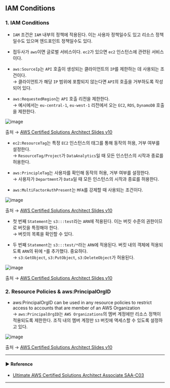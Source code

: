## IAM Conditions
### 1. IAM Conditions
- `IAM` 조건은 `IAM` 내부의 정책에 적용된다. 이는 사용자 정책일수도 있고 리소스 정책일수도 있으며 엔드포인트 정책일수도 있다.

- 접두사가 `aws`이면 글로벌 서비스이다. `ec2`가 있으면 `ec2` 인스턴스에 관련된 서비스이다.

- `aws:SourceIp`는 `API` 호출이 생성되는 클라이언트의 `IP`를 제한하는 데 사용되는 조건이다.  
→ 클라이언트가 해당 `IP` 범위에 포함되지 않는다면 `API`의 호출을 거부하도록 작성되어 있다.

- `aws:RequestedRegion`는 `API` 호출 리전을 제한한다.  
→ 예시에서는 `eu-central-1`, `eu-west-1` 리전에서 오는 `EC2`, `RDS`, `DynamoDB` 호출을 제한한다.

![image](https://user-images.githubusercontent.com/97398071/236672401-3091dd12-90d6-4238-ae1a-f882b34e9773.png)

출처 → [AWS Certified Solutions Architect Slides v10](https://courses.datacumulus.com/downloads/certified-solutions-architect-pn9/)

- `ec2:ResourceTag`는 특정 `EC2` 인스턴스의 태그를 통해 동작의 허용, 거부 여부를 설정한다.  
→ `ResourceTag/Project`가 `DataAnalytics`일 때 모든 인스턴스의 시작과 종료를 허용한다.

- `aws:PrincipleTag`는 사용자를 확인해 동작의 허용, 거부 여부를 설정한다.  
→ 사용자가 `Department`가 `Data`일 때 모든 인스턴스의 시작과 종료를 허용한다.

- `aws:MultiFactorAuthPresent`는 `MFA`를 강제할 때 사용되는 조건이다.

![image](https://user-images.githubusercontent.com/97398071/236672441-861dab79-7ae5-4991-bed0-bf7d530ae64f.png)

출처 → [AWS Certified Solutions Architect Slides v10](https://courses.datacumulus.com/downloads/certified-solutions-architect-pn9/)

- 첫 번째 `Statement`는 `s3:::test`라는 `ARN`에 적용된다. 이는 버킷 수준의 권한이므로 버킷을 특정해야 한다.  
→ 버킷의 목록을 확인할 수 있다.

- 두 번째 `Statement`는 `s3:::test/*`라는 `ARN`에 적용된다. 버킷 내의 객체에 적용되도록 `ARN`의 뒤에 `*`를 추가했다. 중요하다.  
→ `s3:GetObject`, `s3:PutObject`, `s3:DeleteObject`가 허용된다.

![image](https://user-images.githubusercontent.com/97398071/236672469-541ba759-5e3a-4a76-a14d-553ae43d849e.png)

출처 → [AWS Certified Solutions Architect Slides v10](https://courses.datacumulus.com/downloads/certified-solutions-architect-pn9/)

### 2. Resource Policies & aws:PrincipalOrgID
- aws:PrincipalOrgID can be used in any resource policies to restrict access to accounts that are member of an AWS Organization  
→ `aws:PrincipalOrgID`는 `AWS Organizations`의 멤버 계정에만 리소스 정책이 적용되도록 제한한다. 조직 내의 멤버 계정만 `S3` 버킷에 액세스할 수 있도록 설정하고 있다.

![image](https://user-images.githubusercontent.com/97398071/236673403-c834a8dc-b2ce-4abb-9c0b-364e15087d20.png)

출처 → [AWS Certified Solutions Architect Slides v10](https://courses.datacumulus.com/downloads/certified-solutions-architect-pn9/)

---
#### ▶ Reference
- [Ultimate AWS Certified Solutions Architect Associate SAA-C03](https://www.udemy.com/course/aws-certified-solutions-architect-associate-saa-c03/)
---
